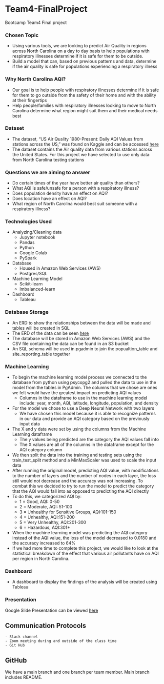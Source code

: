 # Team4-FinalProject
Bootcamp Team4 Final project

### Chosen Topic
* Using various tools, we are looking to predict Air Quality in regions across North Carolina on a day to day basis to help populations with respiratory illnesses determine if it is safe for them to be outside. 
* Build a model that can, based on previous patterns and data, determine if the air quality is safe for populations experiencing a respiratory illness  

### Why North Carolina AQI?
* Our goal is to help people with respiratory illnesses determine if it is safe for them to go outside from the safety of their home and with the ability at their fingertips 
* Help people/families with respiratory illnesses looking to move to North Carolina determine what region might suit them and their medical needs best

### Dataset 
* The dataset, “US Air Quality 1980-Present: Daily AQI Values from stations across the US,”  was found on Kaggle and can be accessed [here](https://www.kaggle.com/datasets/calebreigada/us-air-quality-1980present)
* The dataset contains the Air quality data from various stations across the United States. For this project we have selected to use only data from North Carolina testing stations

### Questions we are aiming to answer
* Do certain times of the year have better air quality than others?
* What AQI is safe/unsafe for a person with a respiratory illness?
* Does population density have an effect on AQI?
* Does location have an effect on AQI?
* What region of North Carolina would best suit someone with a respiratory illness?

### Technologies Used
* Analyzing/Cleaning data
  * Jupyter notebook
  * Pandas 
  * Python
  * Google Colab
  * PySpark 
* Database 
  * Housed in Amazon Web Services (AWS)
  * Postgres/SQL
* Machine Learning Model
  * Scikit-learn
  * Imbalanced-learn 
* Dashboard 
  * Tableau 

### Database Storage 
* An ERD to show the relationships between the data will be made and tables will be created in SQL 
* The ERD of the data can be seen [here](https://github.com/Hanitapatel/Team4-FinalProject/blob/main/ERD/Database_ERD_Final.png)
* The database will be stored in Amazon Web Services (AWS) and the CSV file containing the data can be found in an S3 bucket
* An SQL schema will be used in pgadmin to join the popualtion_table and site_reporting_table together


### Machine Learning

* To begin the machine learning model process we connected to the database from python using psycopg2 and pulled the data to use in the model from the tables in PgAdmin. The columns that we chose are ones we felt would have the greatest impact on predicting AQI values 
   * Columns in the dataframe to use in the machine learning model include: year, month, AQI, latitude, longitude, population, and density 
* For the model we chose to use a Deep Neural Network with two layers 
   * We have chosen this model because it is able to recognize patterns in our data and provide an AQI category based on the previously input data
* The X and y data were set by using the columns from the Machine Learning dataframe 
   * The y values being predicted are the category the AQI values fall into 
   * The X values are all of the columns in the dataframe except for the AQI category column
* We then split the data into the training and testing sets using the train_test_split method and a MinMaxScaler was used to scale the input data 
* After running the original model, predicting AQI value, with modifications to the number of layers and the number of nodes in each layer, the loss still would not decrease and the accuracy was not increasing. To combat this we decided to try to run the model to predict the category that the AQI would fall into as opposed to predicting the AQI directly
* To do this, we categorized AQI by:
   * 1 = Good, AQI: 0-50
   * 2 = Moderate, AQI: 51-100
   * 3 = Unhealthy for Sensitive Groups, AQI:101-150
   * 4 = Unhealthy, AQI:151-200
   * 5 = Very Unhealthy, AQI:201-300
   * 6 = Hazardous, AQI:301+
* When the machine learning model was predicting the AQI category instead of the AQI value, the loss of the model decreased to 0.0180 and the accuracy increased to 64%
* If we had more time to complete this project, we would like to look at the statistical breakdown of the effect that various air pollutants have on AQI per region in North Carolina. 


### Dashboard 
* A dashboard to display the findings of the analysis will be created using Tableau 

### Presentation
Google Slide Presentation can be viewed [here](https://docs.google.com/presentation/d/1nM4eEBQu5QLMny_0g068TraFPewo3p2E-1CmxfTic5c/edit#slide=id.p)

## Communication Protocols
    - Slack channel
    - Zoom meeting during and outside of the class time
    - Git Hub
    
## GitHub
   We have a main branch and one branch per team member. Main branch includes README.
